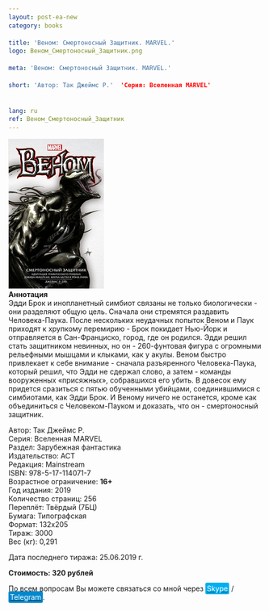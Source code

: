 ```yaml
---
layout: post-ea-new
category: books

title: 'Веном: Смертоносный Защитник. MARVEL.'
logo: Веном_Смертоносный_Защитник.png

meta: 'Веном: Смертоносный Защитник. MARVEL.'

short: 'Автор: Так Джеймс Р.'  'Серия: Вселенная MARVEL'


lang: ru
ref: Веном_Смертоносный_Защитник
---
```


<a data-fancybox="gallery" href="/img/books/Веном_Смертоносный_Защитник.png"><img src="/img/books/Веном_Смертоносный_Защитник.png" alt=""></a>  
**Аннотация**  
Эдди Брок и инопланетный симбиот связаны не только биологически - они разделяют общую цель. Сначала они стремятся раздавить Человека-Паука.  После нескольких неудачных попыток Веном и Паук приходят к хрупкому перемирию - Брок покидает Нью-Йорк и отправляется в Сан-Франциско, город, где он родился. Эдди решил стать защитником невинных, но он - 260-фунтовая фигура с огромными рельефными мышцами и клыками, как у акулы. Веном быстро привлекает к себе внимание - сначала разъяренного Человека-Паука, который решил, что Эдди не сдержал слово, а затем - команды вооруженных «присяжных», собравшихся его убить. В довесок ему придется сразиться с пятью обученными убийцами, соединившимися с симбиотами, как Эдди Брок. И Веному ничего не останется, кроме как объединиться с Человеком-Пауком и доказать, что он - смертоносный защитник.

Автор: Так Джеймс Р.  
Серия: Вселенная MARVEL  
Раздел: Зарубежная фантастика  
Издательство: АСТ  
Редакция: Mainstream  
ISBN: 978-5-17-114071-7  
Возрастное ограничение: **16+**  
Год издания: 2019  
Количество страниц: 256  
Переплёт: Твёрдый  (7БЦ)  
Бумага: Типографская  
Формат: 132х205  
Тираж: 3000  
Вес (кг): 0,291

Дата последнего тиража:	25.06.2019 г.

**Стоимость: 320 рублей**

По всем вопросам Вы можете связаться со мной через <a href="skype:chutkoy89?call" target="_blank"><span style="background-color:#00aff0; color:white; padding:3px; border-radius: 3px">Skype</span></a> / <a href="https://t.me/chutkoy" target="_blank"><span style="background-color:#0088cc; color:white; padding:3px; border-radius: 3px">Telegram</span></a>.